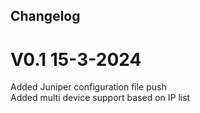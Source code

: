 ## Changelog

# V0.1 15-3-2024
Added Juniper configuration file push  
Added multi device support based on IP list